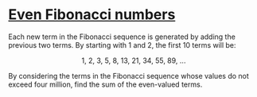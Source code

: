 # [Even Fibonacci numbers](https://projecteuler.net/problem=2)

Each new term in the Fibonacci sequence is generated by adding the previous two terms. By starting with 1 and 2, the
first 10 terms will be:

<p align="center">1, 2, 3, 5, 8, 13, 21, 34, 55, 89, ...</p>

By considering the terms in the Fibonacci sequence whose values do not exceed four million, find the sum of the
even-valued terms.
